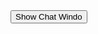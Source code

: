 <html>
	<button onclick="showChat();">Show Chat Windo</button>
<script type='text/javascript'>
	function initEmbeddedMessaging() {
		try {
			embeddedservice_bootstrap.settings.language = 'en_US'; // For example, enter 'en' or 'en-US'

			window.addEventListener( "onEmbeddedMessagingConversationClosed", () => {
			
				console.log( "Inside Conversation End" );
				embeddedservice_bootstrap.userVerificationAPI.clearSession( true ).then( () => {
    					console.log( 'START::Remove Components' );
					embeddedservice_bootstrap.utilAPI.removeAllComponents();
    					console.log( 'END::Remove Components' );
				} );
			
			} );

			embeddedservice_bootstrap.init(
				'00DWs0000087KS4',
				'MIAW',
				'https://dws0000087ks4mam-dev-ed.develop.my.site.com/ESWMIAW1737481964843',
				{
					scrt2URL: 'https://dws0000087ks4mam-dev-ed.develop.my.salesforce-scrt.com'
				}
			);
		} catch (err) {
			console.error('Error loading Embedded Messaging: ', err);
		}
	};

 	function showChat() {

  		console.log( 'Inside Chat Show' );
    		embeddedservice_bootstrap.utilAPI.showChatButton();

  	}
</script>
<script type='text/javascript' src='https://dws0000087ks4mam-dev-ed.develop.my.site.com/ESWMIAW1737481964843/assets/js/bootstrap.min.js' onload='initEmbeddedMessaging()'></script>
</html>
